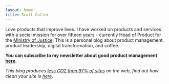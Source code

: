 ```yaml
---
layout: home
title: Scott Colfer
---
```

Love products that improve lives. I have worked on products and services with a social mission for over fifteen years - currently Head of Product for the [Ministry of Justice](https://www.gov.uk/government/organisations/ministry-of-justice/). This is a personal blog about product management, product leadership, digital transformation, and coffee. 

**You can subscribe to my newsletter about good product management [here](https://goodproduct.management/).**

_This blog produces [less CO2 than 97% of sites](https://www.websitecarbon.com/website/scottcolfer-com/) on the web, find out how clean your site is [here](https://www.websitecarbon.com/)._
